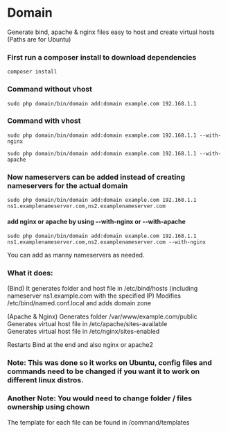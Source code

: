 # Domain
Generate bind, apache & nginx files easy to host and create virtual hosts (Paths are for Ubuntu)

### First run a composer install to download dependencies
```
composer install
```

### Command without vhost
```
sudo php domain/bin/domain add:domain example.com 192.168.1.1
```

### Command with vhost
```
sudo php domain/bin/domain add:domain example.com 192.168.1.1 --with-nginx
```

```
sudo php domain/bin/domain add:domain example.com 192.168.1.1 --with-apache
```

### Now nameservers can be added instead of creating nameservers for the actual domain
```
sudo php domain/bin/domain add:domain example.com 192.168.1.1 ns1.examplenameserver.com,ns2.examplenameserver.com
```
#### add nginx or apache by using --with-nginx or --with-apache
```
sudo php domain/bin/domain add:domain example.com 192.168.1.1 ns1.examplenameserver.com,ns2.examplenameserver.com --with-nginx
```

You can add as manny nameservers as needed.

### What it does:

(Bind)
It generates folder and host file in /etc/bind/hosts (including nameserver ns1.example.com with the specified IP)
Modifies /etc/bind/named.conf.local and adds domain zone

(Apache & Nginx)
Generates folder /var/www/example.com/public  
Generates virtual host file in /etc/apache/sites-available  
Generates virtual host file in /etc/nginx/sites-enabled  

Restarts Bind at the end and also nginx or apache2  

### Note: This was done so it works on Ubuntu, config files and commands need to be changed if you want it to work on different linux distros.  
### Another Note: You would need to change folder / files ownership using chown
The template for each file can be found in /command/templates  
